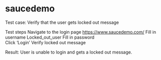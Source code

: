 # saucedemo
Test case: Verify that the user gets locked out message

Test steps
Navigate to the login page https://www.saucedemo.com/ 
Fill in username Locked_out_user
Fill in password  
Click ‘Login’
Verify locked out message

Result: User is unable to login and gets a locked out message.
